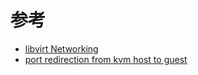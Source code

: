 

# 参考

* [libvirt Networking](http://wiki.libvirt.org/page/Networking)
* [port redirection from kvm host to guest](http://blog.adamspiers.org/2012/01/23/port-redirection-from-kvm-host-to-guest/)